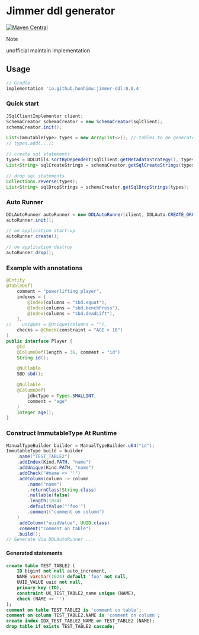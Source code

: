 # Jimmer ddl generator

[![Maven Central](https://img.shields.io/maven-central/v/io.github.honhimw/jimmer-ddl.svg)](https://central.sonatype.com/artifact/io.github.honhimw/jimmer-ddl)


> [!note]  
> unofficial maintain implementation

## Usage

```groovy
// Gradle
implementation 'io.github.honhimw:jimmer-ddl:0.0.4'
```

### Quick start

```java
JSqlClientImplementor client;
SchemaCreator schemaCreator = new SchemaCreator(sqlClient);
schemaCreator.init();

List<ImmutableType> types = new ArrayList<>(); // tables to be generated
// types.add(...);

// create sql statements
types = DDLUtils.sortByDependent(sqlClient.getMetadataStrategy(), types);
List<String> sqlCreateStrings = schemaCreator.getSqlCreateStrings(types);

// drop sql statements
Collections.reverse(types);
List<String> sqlDropStrings = schemaCreator.getSqlDropStrings(types);
```

### Auto Runner
```java
DDLAutoRunner autoRunner = new DDLAutoRunner(client, DDLAuto.CREATE_DROP, types)；
autoRunner.init();

// on application start-up
autoRunner.create();

// on application destroy
autoRunner.drop();
```

### Example with annotations

```java
@Entity
@TableDef(
    comment = "powerlifting player",
    indexes = {
        @Index(columns = "sbd.squat"),
        @Index(columns = "sbd.benchPress"),
        @Index(columns = "sbd.deadLift"),
    },
//    uniques = @Unique(columns = ""),
    checks = @Check(constraint = "AGE > 16")
)
public interface Player {
    @Id
    @ColumnDef(length = 36, comment = "id")
    String id();

    @Nullable
    SBD sbd();

    @Nullable
    @ColumnDef(
        jdbcType = Types.SMALLINT,
        comment = "age"
    )
    Integer age();
}
```

### Construct ImmutableType At Runtime

```java
ManualTypeBuilder builder = ManualTypeBuilder.u64("id");
ImmutableType build = builder
    .name("TEST_TABLE2")
    .addIndex(Kind.PATH, "name")
    .addUnique(Kind.PATH, "name")
    .addCheck("#name <> ''")
    .addColumn(column -> column
        .name("name")
        .returnClass(String.class)
        .nullable(false)
        .length(1024)
        .defaultValue("'foo'")
        .comment("comment on column")
    )
    .addColumn("uuidValue", UUID.class)
    .comment("comment on table")
    .build();
// Generate Via DDLAutoRunner ...
```
#### Generated statements
```sql
create table TEST_TABLE2 (
    ID bigint not null auto_increment,
    NAME varchar(1024) default 'foo' not null,
    UUID_VALUE uuid not null,
    primary key (ID),
    constraint UK_TEST_TABLE2_name unique (NAME),
    check (NAME <> '')
);
comment on table TEST_TABLE2 is 'comment on table';
comment on column TEST_TABLE2.NAME is 'comment on column';
create index IDX_TEST_TABLE2_NAME on TEST_TABLE2 (NAME);
drop table if exists TEST_TABLE2 cascade;
```
